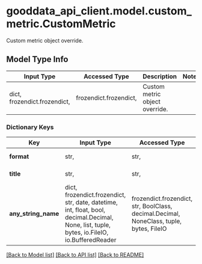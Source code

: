 # gooddata_api_client.model.custom_metric.CustomMetric

Custom metric object override.

## Model Type Info
Input Type | Accessed Type | Description | Notes
------------ | ------------- | ------------- | -------------
dict, frozendict.frozendict,  | frozendict.frozendict,  | Custom metric object override. | 

### Dictionary Keys
Key | Input Type | Accessed Type | Description | Notes
------------ | ------------- | ------------- | ------------- | -------------
**format** | str,  | str,  | Format override. | 
**title** | str,  | str,  | Metric title override. | 
**any_string_name** | dict, frozendict.frozendict, str, date, datetime, int, float, bool, decimal.Decimal, None, list, tuple, bytes, io.FileIO, io.BufferedReader | frozendict.frozendict, str, BoolClass, decimal.Decimal, NoneClass, tuple, bytes, FileIO | any string name can be used but the value must be the correct type | [optional]

[[Back to Model list]](../../README.md#documentation-for-models) [[Back to API list]](../../README.md#documentation-for-api-endpoints) [[Back to README]](../../README.md)

